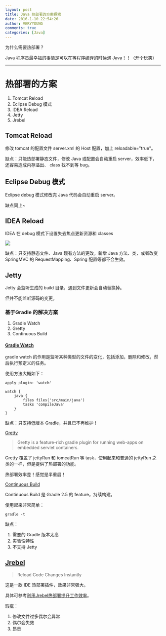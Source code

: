 ```yaml
---
layout: post
title: Java 热部署的方案探索
date: 2016-1-10 22:54:26
author: VERYYOUNG
comments: true
categories: [Java]
---
```


为什么需要热部署？

Java 程序员最幸福的事情是可以在等程序编译的时候泡 Java！！（开个玩笑）



<!-- more -->

----------

# 热部署的方案


1.	Tomcat Reload 
2.	Eclipse Debug 模式
3.	IDEA Reload
4.	Jetty
5.	Jrebel

## Tomcat Reload


修改 tomcat 的配置文件 server.xml 的 Host 配置，加上 reloadable="true"。

缺点：只能热部署静态文件，修改 Java 或配置会自动重启 server，效率低下，还容易造成内存溢出、 class 找不到等 bug。 


## Eclipse Debug 模式

Eclipse debug 模式修改完 Java 代码会自动重启 server。

缺点同上~


## IDEA Reload

IDEA 在 debug 模式下设置失去焦点更新资源和 classes 

![](http://veryyoung.u.qiniudn.com/20151211144609.png)

缺点：只支持静态文件、Java 现有方法的更改，新增 Java 方法、类，或者改变 SpringMVC 的 RequestMapping、Spring 配置等都不会生效。 


## Jetty
Jetty 会监听生成的 build 目录，遇到文件更新会自动替换掉。

但并不能监听源码的变更。



### 基于Gradle 的解决方案

1.	Gradle Watch 
2.	Gretty
3.	Continuous Build


#### [Gradle Watch](https://github.com/bluepapa32/gradle-watch-plugin)

gradle watch 的作用是监听某种类型的文件的变化，包括添加，删除和修改，然后执行预定义的任务。


使用方法大概如下：

    apply plugin: 'watch'

    watch {
        java {
            files files('src/main/java')
            tasks 'compileJava'
        }
    }
 
 
 缺点：只支持低版本 Gradle，并且已不再维护！
 
 
 
 [Gretty](https://github.com/akhikhl/gretty)
 
 >Gretty is a feature-rich gradle plugin for running web-apps on embedded servlet containers. 
 
 Gretty 覆盖了 jettyRun 和 tomcatRun 等 task，使用起来和普通的 jettyRun 之类的一样，但是提供了热部署的功能。
 
 热部署效率差！感觉是半重启！
 
 
 [Continuous Build](http://gradle.org/feature-spotlight-continuous-build/)
 
 Continuous Build 是 Gradle 2.5 的 feature，持续构建。
 
 使用起来非常简单：
 
    gradle -t
    
缺点：


1.	需要的 Gradle 版本太高  
2.	实验性特性
3.	不支持 Jetty


## [Jrebel](http://zeroturnaround.com/software/jrebel/)

>Reload Code Changes Instantly
 
这是一款 IDE 热部署插件，效果非常强大。

具体可参考[利用Jrebel热部署提升工作效率](/blog/2015/02/05/using-jrebel-hot-deployment-making-work-efficiency.html)。

瑕疵：

1.	修改文件过多偶尔会异常
2.	偶尔会失效
3.	昂贵

